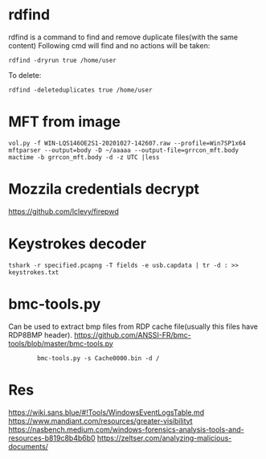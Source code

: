 # rdfind
rdfind is a command to find and remove duplicate files(with the same content)
Following cmd will find and no actions will be taken:

    rdfind -dryrun true /home/user

To delete:

    rdfind -deleteduplicates true /home/user

# MFT from image 

    vol.py -f WIN-LQS146OE2S1-20201027-142607.raw --profile=Win7SP1x64 mftparser --output=body -D ~/aaaaa --output-file=grrcon_mft.body
    mactime -b grrcon_mft.body -d -z UTC |less   

# Mozzila credentials decrypt

https://github.com/lclevy/firepwd

#  Keystrokes decoder

    tshark -r specified.pcapng -T fields -e usb.capdata | tr -d : >> keystrokes.txt

# bmc-tools.py
Can be used to extract bmp files from RDP cache file(usually this files have RDP8BMP header).
https://github.com/ANSSI-FR/bmc-tools/blob/master/bmc-tools.py
            
            bmc-tools.py -s Cache0000.bin -d /
# Res

https://wiki.sans.blue/#!Tools/WindowsEventLogsTable.md
https://www.mandiant.com/resources/greater-visibilityt
https://nasbench.medium.com/windows-forensics-analysis-tools-and-resources-b819c8b4b6b0
https://zeltser.com/analyzing-malicious-documents/
